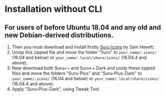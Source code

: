 # Installation without CLI

## For users of before Ubuntu 18.04 and any old and new Debian-derived distributions.

1. Then you must download and install firstly [Suru Icons](https://github.com/snwh/suru-icon-theme/) by Sam Hewitt;
2. Unzip this zipped file and move the folder "Suru" to `your_name/.icons/` (16.04 and below) or `your_name/.local/share/icons/` (16.04.4 and above);
3. Now download both Suru++ and Suru++ Dark and unzip these zipped files and move the folders "Suru-Plus" and "Suru-Plus-Dark" to `your_name/.icons/` (16.04 and below) or `your_name/.local/share/icons/` (16.04.4 and above);
4. Apply "Suru-Plus-Dark", using Tweak Tool.